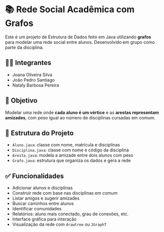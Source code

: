 # 📚 Rede Social Acadêmica com Grafos

Este é um projeto de Estrutura de Dados feito em Java utilizando **grafos** para modelar uma rede social entre alunos. Desenvolvido em grupo como parte da disciplina.

## 👩‍💻 Integrantes
- Joana Oliveira Silva
- João Pedro Santiago
- Nataly Barbosa Pereira

## 🎯 Objetivo

Modelar uma rede onde **cada aluno é um vértice** e as **arestas representam amizades**, com peso igual ao número de disciplinas cursadas em comum.

## 🧱 Estrutura do Projeto

- `Aluno.java`: classe com nome, matrícula e disciplinas
- `Disciplina.java`: classe com nome e código da disciplina
- `Aresta.java`: modela a amizade entre dois alunos com peso
- `Grafo.java`: estrutura que organiza os dados e gera a rede

## ✅ Funcionalidades

- Adicionar alunos e disciplinas
- Construir rede com base nas disciplinas em comum
- Listar amigos e sugerir amizades
- Buscar caminhos entre alunos
- Identificar comunidades
- Relatórios: aluno mais conectado, grau de conexões, etc.
- Interface gráfica para interação
- Visualização da rede com `drawtree` ou `JGraphT`
